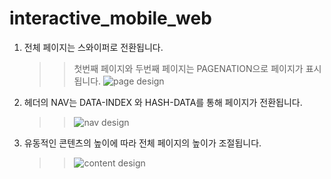 # interactive_mobile_web

1. 전체 페이지는 스와이퍼로 전환됩니다.
   > > 첫번째 페이지와 두번째 페이지는 PAGENATION으로 페이지가 표시됩니다.
   > > ![page design](./model.gif)
2. 헤더의 NAV는 DATA-INDEX 와 HASH-DATA를 통해 페이지가 전환됩니다.
   > > ![nav design](./nav.gif)
3. 유동적인 콘텐츠의 높이에 따라 전체 페이지의 높이가 조절됩니다.
   > > ![content design](./vvip.gif)
